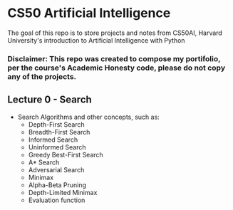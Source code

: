 # CS50 Artificial Intelligence

The goal of this repo is to store projects and notes from CS50AI, Harvard University's introduction to Artificial Intelligence with Python

### Disclaimer: This repo was created to compose my portifolio, per the course's Academic Honesty code, please do not copy any of the projects.

## Lecture 0 - Search
- Search Algorithms and other concepts, such as:
  - Depth-First Search
  - Breadth-First Search
  - Informed Search
  - Uninformed Search
  - Greedy Best-First Search
  - A* Search
  - Adversarial Search
  - Minimax
  - Alpha-Beta Pruning
  - Depth-Limited Minimax
  - Evaluation function
